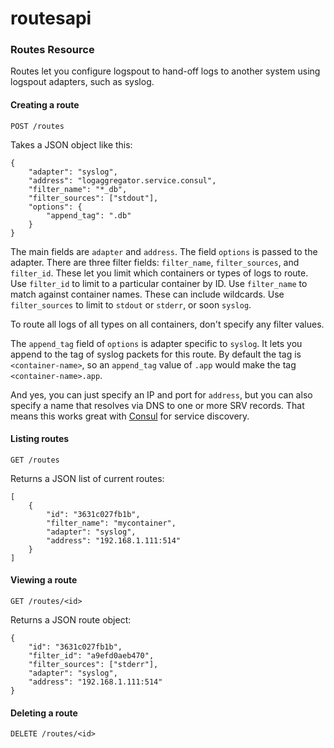 # routesapi

### Routes Resource

Routes let you configure logspout to hand-off logs to another system using logspout adapters, such as syslog.

#### Creating a route

	POST /routes

Takes a JSON object like this:

	{
		"adapter": "syslog",
		"address": "logaggregator.service.consul",
		"filter_name": "*_db",
		"filter_sources": ["stdout"],
		"options": {
			"append_tag": ".db"
		}
	}

The main fields are `adapter` and `address`. The field `options` is passed to the adapter. There are three filter fields: `filter_name`, `filter_sources`, and `filter_id`. These let you limit which containers or types of logs to route. Use `filter_id` to limit to a particular container by ID. Use `filter_name` to match against container names. These can include wildcards. Use `filter_sources` to limit to `stdout` or `stderr`, or soon `syslog`.

To route all logs of all types on all containers, don't specify any filter values.

The `append_tag` field of `options` is adapter specific to `syslog`. It lets you append to the tag of syslog packets for this route. By default the tag is `<container-name>`, so an `append_tag` value of `.app` would make the tag `<container-name>.app`.

And yes, you can just specify an IP and port for `address`, but you can also specify a name that resolves via DNS to one or more SRV records. That means this works great with [Consul](http://www.consul.io/) for service discovery.

#### Listing routes

	GET /routes

Returns a JSON list of current routes:

	[
		{
			"id": "3631c027fb1b",
			"filter_name": "mycontainer",
			"adapter": "syslog",
			"address": "192.168.1.111:514"
		}
	]

#### Viewing a route

	GET /routes/<id>

Returns a JSON route object:

	{
		"id": "3631c027fb1b",
		"filter_id": "a9efd0aeb470",
		"filter_sources": ["stderr"],
		"adapter": "syslog",
		"address": "192.168.1.111:514"
	}

#### Deleting a route

	DELETE /routes/<id>
